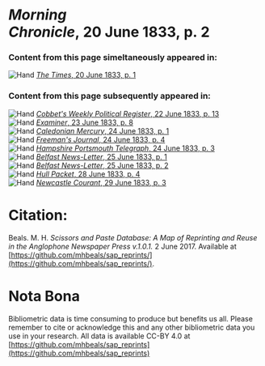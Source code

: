 # *Morning Chronicle*, 20 June 1833, p. 2  
  
### Content from this page simeltaneously appeared in:  
![Hand](http://scissorsandpaste.net/wp-content/uploads/2017/06/smallhandpointer.png) [*The Times*, 20 June 1833, p. 1](https://mhbeals.github.io/sap_html/The-Times/The-Times-20-June-1833-p-1)  
  
### Content from this page subsequently appeared in:  
![Hand](http://scissorsandpaste.net/wp-content/uploads/2017/06/smallhandpointer.png) [*Cobbet's Weekly Political Register*, 22 June 1833, p. 13](https://mhbeals.github.io/sap_html/Cobbet's-Weekly-Political-Register/Cobbet's-Weekly-Political-Register-22-June-1833-p-13)  
![Hand](http://scissorsandpaste.net/wp-content/uploads/2017/06/smallhandpointer.png) [*Examiner*, 23 June 1833, p. 8](https://mhbeals.github.io/sap_html/Examiner/Examiner-23-June-1833-p-8)  
![Hand](http://scissorsandpaste.net/wp-content/uploads/2017/06/smallhandpointer.png) [*Caledonian Mercury*, 24 June 1833, p. 1](https://mhbeals.github.io/sap_html/Caledonian-Mercury/Caledonian-Mercury-24-June-1833-p-1)  
![Hand](http://scissorsandpaste.net/wp-content/uploads/2017/06/smallhandpointer.png) [*Freeman's Journal*, 24 June 1833, p. 4](https://mhbeals.github.io/sap_html/Freeman's-Journal/Freeman's-Journal-24-June-1833-p-4)  
![Hand](http://scissorsandpaste.net/wp-content/uploads/2017/06/smallhandpointer.png) [*Hampshire Portsmouth Telegraph*, 24 June 1833, p. 3](https://mhbeals.github.io/sap_html/Hampshire-Portsmouth-Telegraph/Hampshire-Portsmouth-Telegraph-24-June-1833-p-3)  
![Hand](http://scissorsandpaste.net/wp-content/uploads/2017/06/smallhandpointer.png) [*Belfast News-Letter*, 25 June 1833, p. 1](https://mhbeals.github.io/sap_html/Belfast-News-Letter/Belfast-News-Letter-25-June-1833-p-1)  
![Hand](http://scissorsandpaste.net/wp-content/uploads/2017/06/smallhandpointer.png) [*Belfast News-Letter*, 25 June 1833, p. 2](https://mhbeals.github.io/sap_html/Belfast-News-Letter/Belfast-News-Letter-25-June-1833-p-2)  
![Hand](http://scissorsandpaste.net/wp-content/uploads/2017/06/smallhandpointer.png) [*Hull Packet*, 28 June 1833, p. 4](https://mhbeals.github.io/sap_html/Hull-Packet/Hull-Packet-28-June-1833-p-4)  
![Hand](http://scissorsandpaste.net/wp-content/uploads/2017/06/smallhandpointer.png) [*Newcastle Courant*, 29 June 1833, p. 3](https://mhbeals.github.io/sap_html/Newcastle-Courant/Newcastle-Courant-29-June-1833-p-3)  


# Citation: 

Beals. M. H. *Scissors and Paste Database: A Map of Reprinting and Reuse in the Anglophone Newspaper Press v.1.0.1.* 2 June 2017. Available at [https://github.com/mhbeals/sap_reprints/](https://github.com/mhbeals/sap_reprints/). 

# Nota Bona

Bibliometric data is time consuming to produce but benefits us all. Please remember to cite or acknowledge this and any other bibliometric data you use in your research. All data is available CC-BY 4.0 at [https://github.com/mhbeals/sap_reprints](https://github.com/mhbeals/sap_reprints)